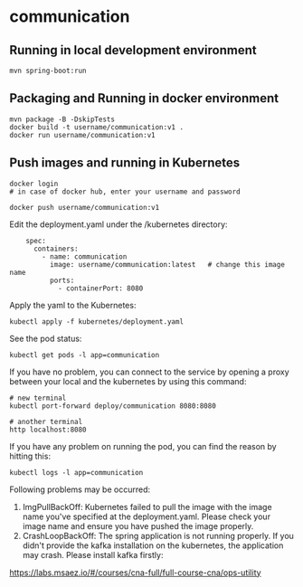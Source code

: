 # communication

## Running in local development environment

```
mvn spring-boot:run
```

## Packaging and Running in docker environment

```
mvn package -B -DskipTests
docker build -t username/communication:v1 .
docker run username/communication:v1
```

## Push images and running in Kubernetes

```
docker login 
# in case of docker hub, enter your username and password

docker push username/communication:v1
```

Edit the deployment.yaml under the /kubernetes directory:
```
    spec:
      containers:
        - name: communication
          image: username/communication:latest   # change this image name
          ports:
            - containerPort: 8080

```

Apply the yaml to the Kubernetes:
```
kubectl apply -f kubernetes/deployment.yaml
```

See the pod status:
```
kubectl get pods -l app=communication
```

If you have no problem, you can connect to the service by opening a proxy between your local and the kubernetes by using this command:
```
# new terminal
kubectl port-forward deploy/communication 8080:8080

# another terminal
http localhost:8080
```

If you have any problem on running the pod, you can find the reason by hitting this:
```
kubectl logs -l app=communication
```

Following problems may be occurred:

1. ImgPullBackOff:  Kubernetes failed to pull the image with the image name you've specified at the deployment.yaml. Please check your image name and ensure you have pushed the image properly.
1. CrashLoopBackOff: The spring application is not running properly. If you didn't provide the kafka installation on the kubernetes, the application may crash. Please install kafka firstly:

https://labs.msaez.io/#/courses/cna-full/full-course-cna/ops-utility

